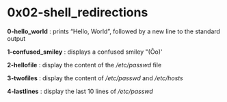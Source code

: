 # 0x02-shell_redirections

**0-hello_world** : prints “Hello, World”, followed by a new line to the standard output

**1-confused_smiley** : displays a confused smiley "(Ôo)'

**2-hellofile** : display the content of the _/etc/passwd_ file

**3-twofiles** : display the content of _/etc/passwd_ and _/etc/hosts_

**4-lastlines** : display the last 10 lines of _/etc/passwd_
